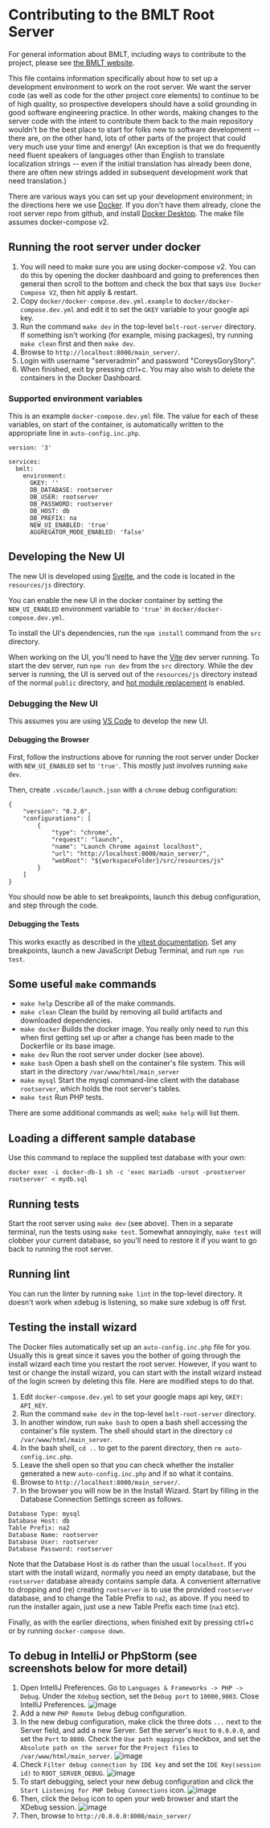 # Contributing to the BMLT Root Server

For general information about BMLT, including ways to contribute to the project, please see
[the BMLT website](https://bmlt.app).

This file contains information specifically about how to set up a development environment to work on the root server.
We want the server code (as well as code for the other project core elements) to continue to be of high quality, so
prospective developers should have a solid grounding in good software engineering practice. In other words, making
changes to the server code with the intent to contribute them back to
the main repository wouldn't be the best place to start for folks new to software development -- there are, on
the other hand, lots of other parts of the project that could very much use your time and energy! (An exception is
that we do frequently need fluent speakers of languages other than English to translate localization strings -- even
if the initial translation has already been done, there are often new strings added in subsequent development work
that need translation.)

There are various ways you can set up your development environment; in the directions here we use
[Docker](https://www.docker.com). If you don't have them already, clone the root server repo from github, and install
[Docker Desktop](https://www.docker.com/products/docker-desktop). The make file assumes docker-compose v2.

## Running the root server under docker
1. You will need to make sure you are using docker-compose v2. You can do this by opening the docker dashboard and going
to preferences then general then scroll to the bottom and check the box that says `Use Docker Compose V2`, then hit apply &
restart.
1. Copy `docker/docker-compose.dev.yml.example` to `docker/docker-compose.dev.yml` and edit it to set the `GKEY` variable to your google api key.
1. Run the command `make dev` in the top-level `bmlt-root-server` directory. If something isn't working (for example,
mising packages), try running `make clean` first and then `make dev`.
1. Browse to `http://localhost:8000/main_server/`.
1. Login with username "serveradmin" and password "CoreysGoryStory".
1. When finished, exit by pressing ctrl+c. You may also wish to delete the containers in the Docker Dashboard.


### Supported environment variables
This is an example `docker-compose.dev.yml` file. The value for each of these variables, on start of the container, is automatically
written to the appropriate line in `auto-config.inc.php`.
```
version: '3'

services:
  bmlt:
    environment:
      GKEY: ''
      DB_DATABASE: rootserver
      DB_USER: rootserver
      DB_PASSWORD: rootserver
      DB_HOST: db
      DB_PREFIX: na
      NEW_UI_ENABLED: 'true'
      AGGREGATOR_MODE_ENABLED: 'false'
```

## Developing the New UI
The new UI is developed using [Svelte](https://svelte.dev/), and the code is located in the `resources/js` directory.

You can enable the new UI in the docker container by setting the `NEW_UI_ENABLED` environment variable to `'true'` in `docker/docker-compose.dev.yml`.

To install the UI's dependencies, run the `npm install` command from the `src` directory.

When working on the UI, you'll need to have the [Vite](https://vitejs.dev/) dev server running. To start the dev server, run `npm run dev` from the `src` directory. While the dev server is running, the UI is served out of the `resources/js` directory instead of the normal `public` directory, and [hot module replacement](https://vitejs.dev/guide/features.html#hot-module-replacement) is enabled.

### Debugging the New UI
This assumes you are using [VS Code](https://code.visualstudio.com) to develop the new UI.

#### Debugging the Browser
First, follow the instructions above for running the root server under Docker with `NEW_UI_ENABLED` set to `'true'`. This mostly just involves running `make dev`.

Then, create `.vscode/launch.json` with a `chrome` debug configuration:

```
{
    "version": "0.2.0",
    "configurations": [
        {
            "type": "chrome",
            "request": "launch",
            "name": "Launch Chrome against localhost",
            "url": "http://localhost:8000/main_server/",
            "webRoot": "${workspaceFolder}/src/resources/js"
        }
    ]
}
```

You should now be able to set breakpoints, launch this debug configuration, and step through the code.

#### Debugging the Tests

This works exactly as described in the [vitest documentation](https://v0.vitest.dev/guide/debugging.html). Set any breakpoints, launch a new JavaScript Debug Terminal, and run `npm run test`.

## Some useful `make` commands

- `make help`  Describe all of the make commands.
- `make clean` Clean the build by removing all build artifacts and downloaded dependencies.
- `make docker` Builds the docker image. You really only need to run this when first getting set up or after a change
has been made to the Dockerfile or its base image.
- `make dev` Run the root server under docker (see above).
- `make bash` Open a bash shell on the container's file system.  This will start in the directory `/var/www/html/main_server`
- `make mysql` Start the mysql command-line client with the database `rootserver`, which holds the root server's tables.
- `make test`  Run PHP tests.

There are some additional commands as well; `make help` will list them.

## Loading a different sample database

Use this command to replace the supplied test database with your own:
```
docker exec -i docker-db-1 sh -c 'exec mariadb -uroot -prootserver rootserver' < mydb.sql
```

## Running tests

Start the root server using `make dev` (see above).  Then in a separate terminal, run the tests using `make test`.
Somewhat annoyingly, `make test` will clobber your current database, so you'll need to restore it if you want to go
back to running the root server.


## Running lint
You can run the linter by running `make lint` in the top-level directory.
It doesn't work when xdebug is listening, so make sure xdebug is off first.

## Testing the install wizard
The Docker files automatically set up an `auto-config.inc.php` file for you. Usually this is great since it saves you
the bother of going through the install wizard each time you restart the root server. However, if you want to test or
change the install wizard, you can start with the install wizard instead of the login screen by deleting this file.
Here are modified steps to do that.
1. Edit `docker-compose.dev.yml` to set your google maps api key, `GKEY: API_KEY`.
1. Run the command `make dev` in the top-level `bmlt-root-server` directory.
1. In another window, run `make bash` to open a bash shell accessing the container's file system. The shell should
start in the directory `cd /var/www/html/main_server`.  
1. In the bash shell, `cd ..` to get to the parent directory, then `rm auto-config.inc.php`.
1. Leave the shell open so that you can check whether the installer generated a new `auto-config.inc.php` and if so what it contains.
1. Browse to `http://localhost:8000/main_server/`.
1. In the browser you will now be in the Install Wizard. Start by filling in the Database Connection Settings screen as follows.
```
Database Type: mysql
Database Host: db
Table Prefix: na2
Database Name: rootserver
Database User: rootserver
Database Password: rootserver
```
Note that the Database Host is `db` rather than the usual `localhost`. If you start with the install wizard, normally
you need an empty database, but the `rootserver` database already contains sample data. A convenient alternative to dropping
and (re) creating `rootserver` is to use the provided `rootserver` database, and to change the Table Prefix to `na2`, as
above.  If you need to run the installer again, just use a new Table Prefix each time (`na3` etc).

Finally, as with the earlier directions, when finished exit by pressing ctrl+c or by running `docker-compose down`.

## To debug in IntelliJ or PhpStorm (see screenshots below for more detail)

1. Open IntelliJ Preferences. Go to `Languages & Frameworks -> PHP -> Debug`. Under the `Xdebug` section, set the `Debug port` to `10000,9003`. Close IntelliJ Preferences. ![image](docker/img/intellij-prefs-xdebug.png)
1. Add a new `PHP Remote Debug` debug configuration.
1. In the new debug configuration, make click the three dots `...` next to the Server field, and add a new Server. Set the server's `Host` to `0.0.0.0`, and set the `Port` to `8000`. Check the `Use path mappings` checkbox, and set the `Absolute path on the server` for the `Project files` to `/var/www/html/main_server`.  ![image](docker/img/add-debug-server.png)
1. Check `Filter debug connection by IDE key` and set the `IDE Key(session id)` to `ROOT_SERVER_DEBUG`. ![image](docker/img/final-debug-configuration.png)
1. To start debugging, select your new debug configuration and click the `Start Listening for PHP Debug Connections` icon. ![image](docker/img/start-listening.png)
1. Then, click the `Debug` icon to open your web browser and start the XDebug session. ![image](docker/img/debug.png)
1. Then, browse to `http://0.0.0.0:8000/main_server/`
